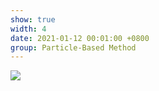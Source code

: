 ```yaml
---
show: true
width: 4
date: 2021-01-12 00:01:00 +0800
group: Particle-Based Method
---
```

<div>
    <img data-src="{{ '/assets/img/sph_cuda/sph_dambreak.gif' | relative_url }}" class="lazy w-100 rounded" src="{{ '/assets/img/empty_300x200.png' | relative_url }}">
</div>
